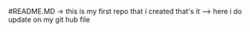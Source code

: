 #README.MD
-> this is my first repo that i created that's it
--> here i do update on my git hub file 
